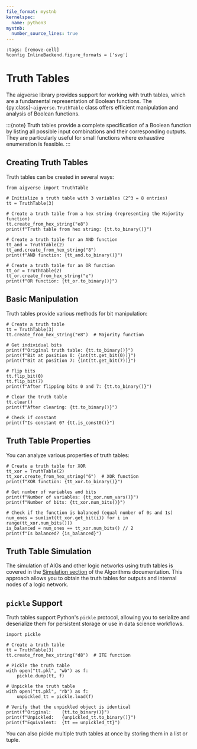 ```yaml
---
file_format: mystnb
kernelspec:
  name: python3
mystnb:
  number_source_lines: true
---
```


```{code-cell} ipython3
:tags: [remove-cell]
%config InlineBackend.figure_formats = ['svg']
```

# Truth Tables

The aigverse library provides support for working with truth tables, which are a fundamental representation of Boolean functions. The {py:class}`~aigverse.TruthTable` class offers efficient manipulation and analysis of Boolean functions.

:::{note}
Truth tables provide a complete specification of a Boolean function by listing all possible input combinations and their corresponding outputs. They are particularly useful for small functions where exhaustive enumeration is feasible.
:::

## Creating Truth Tables

Truth tables can be created in several ways:

```{code-cell} ipython3
from aigverse import TruthTable

# Initialize a truth table with 3 variables (2^3 = 8 entries)
tt = TruthTable(3)

# Create a truth table from a hex string (representing the Majority function)
tt.create_from_hex_string("e8")
print(f"Truth table from hex string: {tt.to_binary()}")

# Create a truth table for an AND function
tt_and = TruthTable(2)
tt_and.create_from_hex_string("8")
print(f"AND function: {tt_and.to_binary()}")

# Create a truth table for an OR function
tt_or = TruthTable(2)
tt_or.create_from_hex_string("e")
print(f"OR function: {tt_or.to_binary()}")
```

## Basic Manipulation

Truth tables provide various methods for bit manipulation:

```{code-cell} ipython3
# Create a truth table
tt = TruthTable(3)
tt.create_from_hex_string("e8")  # Majority function

# Get individual bits
print(f"Original truth table: {tt.to_binary()}")
print(f"Bit at position 0: {int(tt.get_bit(0))}")
print(f"Bit at position 7: {int(tt.get_bit(7))}")

# Flip bits
tt.flip_bit(0)
tt.flip_bit(7)
print(f"After flipping bits 0 and 7: {tt.to_binary()}")

# Clear the truth table
tt.clear()
print(f"After clearing: {tt.to_binary()}")

# Check if constant
print(f"Is constant 0? {tt.is_const0()}")
```

## Truth Table Properties

You can analyze various properties of truth tables:

```{code-cell} ipython3
# Create a truth table for XOR
tt_xor = TruthTable(2)
tt_xor.create_from_hex_string("6")  # XOR function
print(f"XOR function: {tt_xor.to_binary()}")

# Get number of variables and bits
print(f"Number of variables: {tt_xor.num_vars()}")
print(f"Number of bits: {tt_xor.num_bits()}")

# Check if the function is balanced (equal number of 0s and 1s)
num_ones = sum(int(tt_xor.get_bit(i)) for i in range(tt_xor.num_bits()))
is_balanced = num_ones == tt_xor.num_bits() // 2
print(f"Is balanced? {is_balanced}")
```

## Truth Table Simulation

The simulation of AIGs and other logic networks using truth tables is covered in the [Simulation section](algorithms.md#simulation) of the Algorithms documentation. This approach allows you to obtain the truth tables for outputs and internal nodes of a logic network.

## `pickle` Support

Truth tables support Python's `pickle` protocol, allowing you to serialize and deserialize them for persistent storage or use in data science workflows.

```{code-cell} ipython3
import pickle

# Create a truth table
tt = TruthTable(3)
tt.create_from_hex_string("d8")  # ITE function

# Pickle the truth table
with open("tt.pkl", "wb") as f:
    pickle.dump(tt, f)

# Unpickle the truth table
with open("tt.pkl", "rb") as f:
    unpickled_tt = pickle.load(f)

# Verify that the unpickled object is identical
print(f"Original:    {tt.to_binary()}")
print(f"Unpickled:   {unpickled_tt.to_binary()}")
print(f"Equivalent:  {tt == unpickled_tt}")
```

You can also pickle multiple truth tables at once by storing them in a list or tuple.
